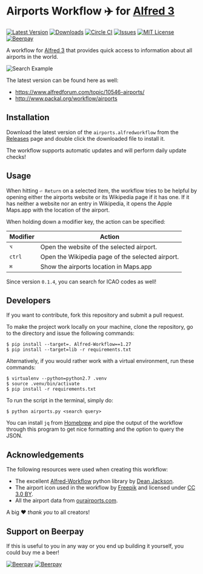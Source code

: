 # Airports Workflow ✈️ for [Alfred 3](http://www.alfredapp.com)

[![Latest Version](https://img.shields.io/github/tag/darkwinternight/alfred-airports-workflow.svg?style=flat-square&label=release)](https://github.com/darkwinternight/alfred-airports-workflow/tags)
[![Downloads](https://img.shields.io/github/downloads/darkwinternight/alfred-airports-workflow/total.svg?style=flat-square)](https://github.com/darkwinternight/alfred-airports-workflow/releases)
[![Circle CI](https://img.shields.io/circleci/project/github/darkwinternight/alfred-airports-workflow/master.svg?style=flat-square)](https://circleci.com/gh/darkwinternight/alfred-airports-workflow/tree/master)
[![Issues](https://img.shields.io/github/issues/darkwinternight/alfred-airports-workflow.svg?style=flat-square)](https://github.com/darkwinternight/alfred-airports-workflow/issues)
[![MIT License](https://img.shields.io/badge/license-MIT-blue.svg?style=flat-square)](LICENSE.md)
[![Beerpay](https://img.shields.io/beerpay/darkwinternight/alfred-airports-workflow.svg?style=flat-square)](https://beerpay.io/darkwinternight/alfred-airports-workflow)

A workflow for [Alfred 3](http://www.alfredapp.com) that provides quick access to information about all airports in the world.

![Search Example](resources/screencast-1-resized.gif)

The latest version can be found here as well:

* https://www.alfredforum.com/topic/10546-airports/
* http://www.packal.org/workflow/airports

## Installation

Download the latest version of the `airports.alfredworkflow` from the [Releases](https://github.com/darkwinternight/alfred-airports-workflow/releases) page and double click the downloaded file to install it.

The workflow supports automatic updates and will perform daily update checks!

## Usage

When hitting `⏎ Return` on a selected item, the workflow tries to be helpful by opening either the airports website or its Wikipedia page if it has one. If it has neither a website nor an entry in Wikipedia, it opens the Apple Maps.app with the location of the airport.

When holding down a modifier key, the action can be specified:

| Modifier | Action                                           |
|----------|--------------------------------------------------|
| `⌥`      | Open the website of the selected airport.        |
| `ctrl`   | Open the Wikipedia page of the selected airport. |
| `⌘`      | Show the airports location in Maps.app           |

Since version `0.1.4`, you can search for ICAO codes as well!

## Developers

If you want to contribute, fork this repository and submit a pull request.

To make the project work locally on your machine, clone the repository, go to the directory and issue the following commands:

    $ pip install --target=. Alfred-Workflow==1.27
    $ pip install --target=lib -r requirements.txt

Alternatively, if you would rather work with a virtual environment, run these commands:

    $ virtualenv --python=python2.7 .venv
    $ source .venv/bin/activate
    $ pip install -r requirements.txt

To run the script in the terminal, simply do:

    $ python airports.py <search query>

You can install `jq` from [Homebrew](https://brew.sh) and pipe the output of the workflow through this program to get nice formatting and the option to query the JSON.

## Acknowledgements

The following resources were used when creating this workflow:

* The excellent [Alfred-Workflow](https://github.com/deanishe/alfred-workflow) python library by [Dean Jackson](https://github.com/deanishe).
* The airport icon used in the workflow by [Freepik](http://www.freepik.com) and licensed under [CC 3.0 BY](http://creativecommons.org/licenses/by/3.0/).
* All the airport data from [ourairports.com](http://ourairports.com/).

A big ♥️ _thank you_ to all creators!

## Support on Beerpay

If this is useful to you in any way or you end up building it yourself, you could buy me a beer! 

[![Beerpay](https://beerpay.io/darkwinternight/alfred-airports-workflow/badge.svg?style=beer-square)](https://beerpay.io/darkwinternight/alfred-airports-workflow)  [![Beerpay](https://beerpay.io/darkwinternight/alfred-airports-workflow/make-wish.svg?style=flat-square)](https://beerpay.io/darkwinternight/alfred-airports-workflow?focus=wish)
